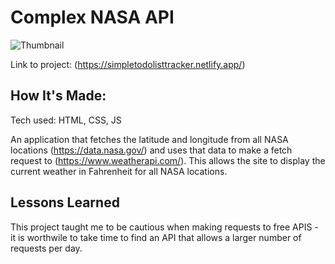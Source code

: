 # Complex NASA API

![Thumbnail](https://nasaapilocations.netlify.app/)

Link to project: (https://simpletodolisttracker.netlify.app/)


## How It's Made:
Tech used: HTML, CSS, JS

An application that fetches the latitude and longitude from all NASA locations (https://data.nasa.gov/) and uses that data to make a fetch request to (https://www.weatherapi.com/). This allows the site to display the current weather in Fahrenheit for all NASA locations.

## Lessons Learned

This project taught me to be cautious when making requests to free APIS - it is worthwile to take time to find an API that allows a larger number of requests per day.